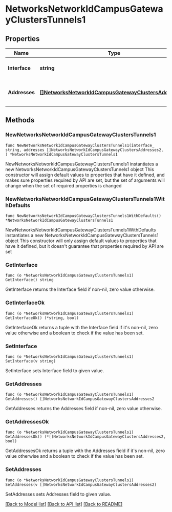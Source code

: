 # NetworksNetworkIdCampusGatewayClustersTunnels1

## Properties

Name | Type | Description | Notes
------------ | ------------- | ------------- | -------------
**Interface** | **string** | Tunnel interface name | 
**Addresses** | [**[]NetworksNetworkIdCampusGatewayClustersAddresses2**](NetworksNetworkIdCampusGatewayClustersAddresses2.md) | Tunnel IP addresses of the device | 

## Methods

### NewNetworksNetworkIdCampusGatewayClustersTunnels1

`func NewNetworksNetworkIdCampusGatewayClustersTunnels1(interface_ string, addresses []NetworksNetworkIdCampusGatewayClustersAddresses2, ) *NetworksNetworkIdCampusGatewayClustersTunnels1`

NewNetworksNetworkIdCampusGatewayClustersTunnels1 instantiates a new NetworksNetworkIdCampusGatewayClustersTunnels1 object
This constructor will assign default values to properties that have it defined,
and makes sure properties required by API are set, but the set of arguments
will change when the set of required properties is changed

### NewNetworksNetworkIdCampusGatewayClustersTunnels1WithDefaults

`func NewNetworksNetworkIdCampusGatewayClustersTunnels1WithDefaults() *NetworksNetworkIdCampusGatewayClustersTunnels1`

NewNetworksNetworkIdCampusGatewayClustersTunnels1WithDefaults instantiates a new NetworksNetworkIdCampusGatewayClustersTunnels1 object
This constructor will only assign default values to properties that have it defined,
but it doesn't guarantee that properties required by API are set

### GetInterface

`func (o *NetworksNetworkIdCampusGatewayClustersTunnels1) GetInterface() string`

GetInterface returns the Interface field if non-nil, zero value otherwise.

### GetInterfaceOk

`func (o *NetworksNetworkIdCampusGatewayClustersTunnels1) GetInterfaceOk() (*string, bool)`

GetInterfaceOk returns a tuple with the Interface field if it's non-nil, zero value otherwise
and a boolean to check if the value has been set.

### SetInterface

`func (o *NetworksNetworkIdCampusGatewayClustersTunnels1) SetInterface(v string)`

SetInterface sets Interface field to given value.


### GetAddresses

`func (o *NetworksNetworkIdCampusGatewayClustersTunnels1) GetAddresses() []NetworksNetworkIdCampusGatewayClustersAddresses2`

GetAddresses returns the Addresses field if non-nil, zero value otherwise.

### GetAddressesOk

`func (o *NetworksNetworkIdCampusGatewayClustersTunnels1) GetAddressesOk() (*[]NetworksNetworkIdCampusGatewayClustersAddresses2, bool)`

GetAddressesOk returns a tuple with the Addresses field if it's non-nil, zero value otherwise
and a boolean to check if the value has been set.

### SetAddresses

`func (o *NetworksNetworkIdCampusGatewayClustersTunnels1) SetAddresses(v []NetworksNetworkIdCampusGatewayClustersAddresses2)`

SetAddresses sets Addresses field to given value.



[[Back to Model list]](../README.md#documentation-for-models) [[Back to API list]](../README.md#documentation-for-api-endpoints) [[Back to README]](../README.md)


